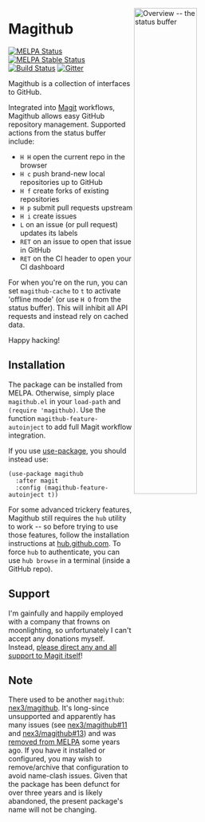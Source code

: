 <a href="screenshots.md"><img align="right" src="https://github.com/vermiculus/magithub/raw/master/images/status.png" width="50%" alt="Overview -- the status buffer"/></a>

# Magithub

[![MELPA Status](http://melpa.milkbox.net/packages/magithub-badge.svg)](http://melpa.milkbox.net/#/magithub)
[![MELPA Stable Status](http://melpa-stable.milkbox.net/packages/magithub-badge.svg)](http://melpa-stable.milkbox.net/#/magithub)
[![Build Status](https://travis-ci.org/vermiculus/magithub.svg?branch=master)](https://travis-ci.org/vermiculus/magithub)
[![Gitter](https://badges.gitter.im/vermiculus/magithub.svg)](https://gitter.im/vermiculus/magithub?utm_source=badge&utm_medium=badge&utm_campaign=pr-badge)

Magithub is a collection of interfaces to GitHub.

Integrated into [Magit][magit] workflows, Magithub allows easy GitHub
repository management.  Supported actions from the status buffer
include:

 - `H H` open the current repo in the browser
 - `H c` push brand-new local repositories up to GitHub
 - `H f` create forks of existing repositories
 - `H p` submit pull requests upstream
 - `H i` create issues
 - `L` on an issue (or pull request) updates its labels
 - `RET` on an issue to open that issue in GitHub
 - `RET` on the CI header to open your CI dashboard

For when you're on the run, you can set `magithub-cache` to `t` to
activate 'offline mode' (or use `H O` from the status buffer).  This
will inhibit all API requests and instead rely on cached data.

Happy hacking!

## Installation

The package can be installed from MELPA.  Otherwise, simply place
`magithub.el` in your `load-path` and `(require 'magithub)`.  Use the
function `magithub-feature-autoinject` to add full Magit workflow
integration.

If you use [use-package][gh-use-package], you should instead use:

```elisp
(use-package magithub
  :after magit
  :config (magithub-feature-autoinject t))
```

For some advanced trickery features, Magithub still requires the `hub`
utility to work -- so before trying to use those features, follow the
installation instructions at [hub.github.com][hub].  To force `hub` to
authenticate, you can use `hub browse` in a terminal (inside a GitHub
repo).

## Support

I'm gainfully and happily employed with a company that frowns on
moonlighting, so unfortunately I can't accept any donations myself.
Instead, [please direct any and all support to Magit itself][magit-donate]!

## Note

There used to be another `magithub`: [nex3/magithub][old-magithub].
It's long-since unsupported and apparently has many issues
(see [nex3/magithub#11][old-magithub-11]
and [nex3/magithub#13][old-magithub-13]) and
was [removed from MELPA][melpa-1126] some years ago.  If you have it
installed or configured, you may wish to remove/archive that
configuration to avoid name-clash issues.  Given that the package has
been defunct for over three years and is likely abandoned, the present
package's name will not be changing.

[magit]: //www.github.com/magit/magit
[magit-donate]: https://magit.vc/donate
[hub]: //hub.github.com
[gh-use-package]: //github.com/jwiegley/use-package
[old-magithub]: //github.com/nex3/magithub
[old-magithub-11]: //github.com/nex3/magithub/issues/11
[old-magithub-13]: //github.com/nex3/magithub/issues/13
[melpa-1126]: //github.com/melpa/melpa/issues/1126
